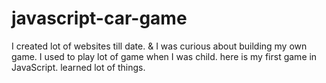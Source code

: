 # javascript-car-game
I created lot of websites till date. &amp; I was curious about building my own game. I used to play lot of game when I was child. here is my first game in JavaScript. learned lot of things.
